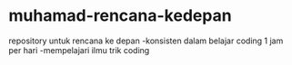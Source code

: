 # muhamad-rencana-kedepan
repository untuk rencana ke depan
-konsisten dalam belajar coding 1 jam per hari
-mempelajari ilmu trik coding

